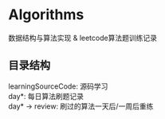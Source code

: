 # Algorithms
数据结构与算法实现 & leetcode算法题训练记录

## 目录结构
learningSourceCode: 源码学习 \
day*: 每日算法刷题记录 \
day* -> review: 刷过的算法一天后/一周后重练
